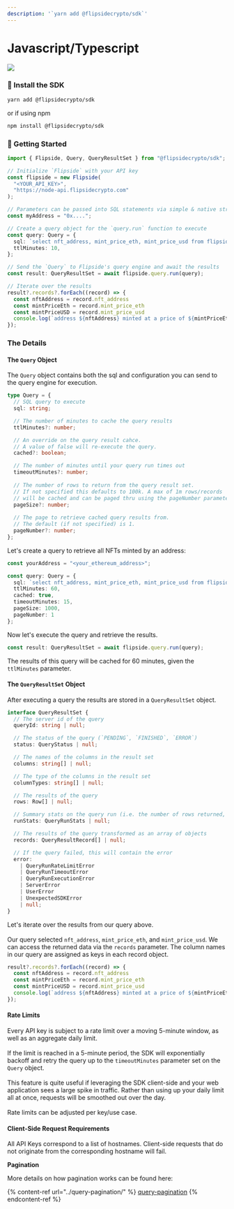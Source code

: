 ```yaml
---
description: '`yarn add @flipsidecrypto/sdk`'
---
```


# Javascript/Typescript

![](https://github.com/flipsidecrypto/sdk/actions/workflows/ci\_js.yml/badge.svg)

### 💾 Install the SDK

```bash
yarn add @flipsidecrypto/sdk
```

or if using npm

```bash
npm install @flipsidecrypto/sdk
```

### 🦾 Getting Started

```typescript
import { Flipside, Query, QueryResultSet } from "@flipsidecrypto/sdk";

// Initialize `Flipside` with your API key
const flipside = new Flipside(
  "<YOUR_API_KEY>",
  "https://node-api.flipsidecrypto.com"
);

// Parameters can be passed into SQL statements via simple & native string interpolation
const myAddress = "0x....";

// Create a query object for the `query.run` function to execute
const query: Query = {
  sql: `select nft_address, mint_price_eth, mint_price_usd from flipside_prod_db.ethereum_core.ez_nft_mints where nft_to_address = LOWER('${myAddress}')`,
  ttlMinutes: 10,
};

// Send the `Query` to Flipside's query engine and await the results
const result: QueryResultSet = await flipside.query.run(query);

// Iterate over the results
result?.records?.forEach((record) => {
  const nftAddress = record.nft_address
  const mintPriceEth = record.mint_price_eth
  const mintPriceUSD = record.mint_price_usd
  console.log(`address ${nftAddress} minted at a price of ${mintPriceEth} ETH or $${mintPriceUSD} USD`);
});
```

### The Details

#### The `Query` Object

The `Query` object contains both the sql and configuration you can send to the query engine for execution.

```typescript
type Query = {
  // SQL query to execute
  sql: string;

  // The number of minutes to cache the query results
  ttlMinutes?: number;

  // An override on the query result cahce.
  // A value of false will re-execute the query.
  cached?: boolean;

  // The number of minutes until your query run times out
  timeoutMinutes?: number;
  
  // The number of rows to return from the query result set.
  // If not specified this defaults to 100k. A max of 1m rows/records 
  // will be cached and can be paged thru using the pageNumber parameter.
  pageSize?: number;
  
  // The page to retrieve cached query results from.
  // The default (if not specified) is 1.
  pageNumber?: number;
};
```

Let's create a query to retrieve all NFTs minted by an address:

```typescript
const yourAddress = "<your_ethereum_address>";

const query: Query = {
  sql: `select nft_address, mint_price_eth, mint_price_usd from flipside_prod_db.ethereum_core.ez_nft_mints where nft_to_address = LOWER('${myAddress}')`,
  ttlMinutes: 60,
  cached: true,
  timeoutMinutes: 15,
  pageSize: 1000,
  pageNumber: 1
};
```

Now let's execute the query and retrieve the results.

```typescript
const result: QueryResultSet = await flipside.query.run(query);
```

The results of this query will be cached for 60 minutes, given the `ttlMinutes` parameter.

#### The `QueryResultSet` Object

After executing a query the results are stored in a `QueryResultSet` object.

```typescript
interface QueryResultSet {
  // The server id of the query
  queryId: string | null;

  // The status of the query (`PENDING`, `FINISHED`, `ERROR`)
  status: QueryStatus | null;

  // The names of the columns in the result set
  columns: string[] | null;

  // The type of the columns in the result set
  columnTypes: string[] | null;

  // The results of the query
  rows: Row[] | null;

  // Summary stats on the query run (i.e. the number of rows returned, the elapsed time, etc)
  runStats: QueryRunStats | null;

  // The results of the query transformed as an array of objects
  records: QueryResultRecord[] | null;

  // If the query failed, this will contain the error
  error:
    | QueryRunRateLimitError
    | QueryRunTimeoutError
    | QueryRunExecutionError
    | ServerError
    | UserError
    | UnexpectedSDKError
    | null;
}
```

Let's iterate over the results from our query above.\
\
Our query selected `nft_address`, `mint_price_eth`, and `mint_price_usd`. We can access the returned data via the `records` parameter. The column names in our query are assigned as keys in each record object.

```typescript
result?.records?.forEach((record) => {
  const nftAddress = record.nft_address
  const mintPriceEth = record.mint_price_eth
  const mintPriceUSD = record.mint_price_usd
  console.log(`address ${nftAddress} minted at a price of ${mintPriceEth} ETH or $${mintPriceUSD} USD`);
});
```

#### Rate Limits

Every API key is subject to a rate limit over a moving 5-minute window, as well as an aggregate daily limit.\
\
If the limit is reached in a 5-minute period, the SDK will exponentially backoff and retry the query up to the `timeoutMinutes` parameter set on the `Query` object.\
\
This feature is quite useful if leveraging the SDK client-side and your web application sees a large spike in traffic. Rather than using up your daily limit all at once, requests will be smoothed out over the day.\
\
Rate limits can be adjusted per key/use case.

#### Client-Side Request Requirements

All API Keys correspond to a list of hostnames. Client-side requests that do not originate from the corresponding hostname will fail.

**Pagination**

More details on how pagination works can be found here:

{% content-ref url="../query-pagination/" %}
[query-pagination](../query-pagination/)
{% endcontent-ref %}


